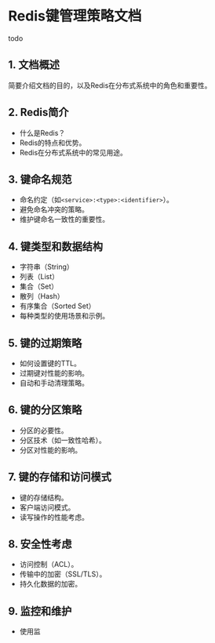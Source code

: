 # Redis键管理策略文档
todo  
## 1. 文档概述
简要介绍文档的目的，以及Redis在分布式系统中的角色和重要性。

## 2. Redis简介
- 什么是Redis？
- Redis的特点和优势。
- Redis在分布式系统中的常见用途。

## 3. 键命名规范
- 命名约定（如`<service>:<type>:<identifier>`）。
- 避免命名冲突的策略。
- 维护键命名一致性的重要性。

## 4. 键类型和数据结构
- 字符串（String）
- 列表（List）
- 集合（Set）
- 散列（Hash）
- 有序集合（Sorted Set）
- 每种类型的使用场景和示例。

## 5. 键的过期策略
- 如何设置键的TTL。
- 过期键对性能的影响。
- 自动和手动清理策略。

## 6. 键的分区策略
- 分区的必要性。
- 分区技术（如一致性哈希）。
- 分区对性能的影响。

## 7. 键的存储和访问模式
- 键的存储结构。
- 客户端访问模式。
- 读写操作的性能考虑。

## 8. 安全性考虑
- 访问控制（ACL）。
- 传输中的加密（SSL/TLS）。
- 持久化数据的加密。

## 9. 监控和维护
- 使用监
